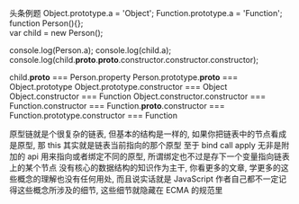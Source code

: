 头条例题
Object.prototype.a = 'Object';
Function.prototype.a = 'Function';
function Person(){};        
var child = new Person();

console.log(Person.a);
console.log(child.a);
console.log(child.__proto__.__proto__.constructor.constructor.constructor);


child.__proto__ === Person.property
Person.prototype.__proto__ === Object.prototype
Object.prototype.constructor === Object
Object.constructor === Function
Object.constructor.constructor === Function.constructor === Function.__proto__.constructor === Function.prototype.constructor === Function


 原型链就是个很复杂的链表, 但基本的结构是一样的, 如果你把链表中的节点看成是原型, 那 this 其实就是链表当前指向的那个原型
 至于 bind call apply 无非是附加的 api 用来指向或者绑定不同的原型, 所谓绑定也不过是存下一个变量指向链表上的某个节点
 没有核心的数据结构的知识作为主干, 你看更多的文章, 学更多的这些概念的理解也没有任何用处, 而且说实话就是 JavaScript 作者自己都不一定记得这些概念所涉及的细节, 这些细节就隐藏在 ECMA 的规范里